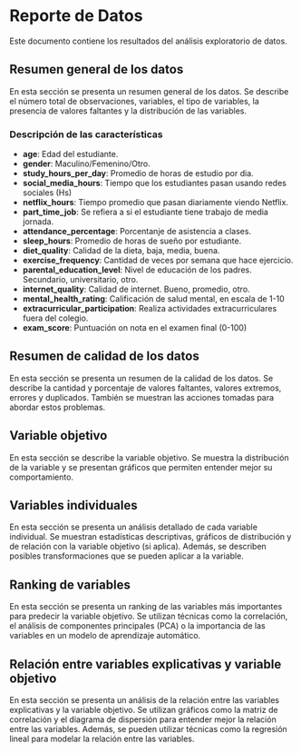 # Reporte de Datos

Este documento contiene los resultados del análisis exploratorio de datos.

## Resumen general de los datos

En esta sección se presenta un resumen general de los datos. Se describe el número total de observaciones, variables, el tipo de variables, la presencia de valores faltantes y la distribución de las variables.
### Descripción de las características
- **age**: Edad del estudiante.
- **gender**: Maculino/Femenino/Otro.
- **study_hours_per_day**: Promedio de horas de estudio por dia.
- **social_media_hours**: Tiempo que los estudiantes pasan usando redes sociales (Hs)
- **netflix_hours**: Tiempo promedio que pasan diariamente viendo Netflix.
- **part_time_job**: Se refiera a si el estudiante tiene trabajo de media jornada.
- **attendance_percentage**: Porcentanje de asistencia a clases.
- **sleep_hours**: Promedio de horas de sueño por estudiante.
- **diet_quality**: Calidad de la dieta, baja, media, buena.
- **exercise_frequency**: Cantidad de veces por semana que hace ejercicio.
- **parental_education_level**: Nivel de educación de los padres. Secundario, universitario, otro.
- **internet_quality**: Calidad de internet. Bueno, promedio, otro.
- **mental_health_rating**: Calificación de salud mental, en escala de 1-10
- **extracurricular_participation**: Realiza actividades extracurriculares fuera del colegio.
- **exam_score**: Puntuación on nota en el examen final (0-100)

## Resumen de calidad de los datos

En esta sección se presenta un resumen de la calidad de los datos. Se describe la cantidad y porcentaje de valores faltantes, valores extremos, errores y duplicados. También se muestran las acciones tomadas para abordar estos problemas.

## Variable objetivo

En esta sección se describe la variable objetivo. Se muestra la distribución de la variable y se presentan gráficos que permiten entender mejor su comportamiento.

## Variables individuales

En esta sección se presenta un análisis detallado de cada variable individual. Se muestran estadísticas descriptivas, gráficos de distribución y de relación con la variable objetivo (si aplica). Además, se describen posibles transformaciones que se pueden aplicar a la variable.

## Ranking de variables

En esta sección se presenta un ranking de las variables más importantes para predecir la variable objetivo. Se utilizan técnicas como la correlación, el análisis de componentes principales (PCA) o la importancia de las variables en un modelo de aprendizaje automático.

## Relación entre variables explicativas y variable objetivo

En esta sección se presenta un análisis de la relación entre las variables explicativas y la variable objetivo. Se utilizan gráficos como la matriz de correlación y el diagrama de dispersión para entender mejor la relación entre las variables. Además, se pueden utilizar técnicas como la regresión lineal para modelar la relación entre las variables.
